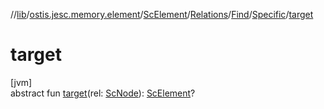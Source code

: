 //[lib](../../../../../../index.md)/[ostis.jesc.memory.element](../../../../index.md)/[ScElement](../../../index.md)/[Relations](../../index.md)/[Find](../index.md)/[Specific](index.md)/[target](target.md)

# target

[jvm]\
abstract fun [target](target.md)(rel: [ScNode](../../../../../ostis.jesc.memory.element.node/-sc-node/index.md)): [ScElement](../../../index.md)?

